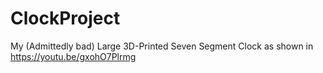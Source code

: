 # ClockProject
My (Admittedly bad) Large 3D-Printed Seven Segment Clock as shown in https://youtu.be/gxohO7Plrmg
